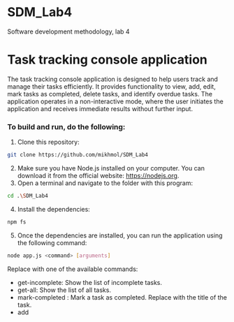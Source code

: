 # SDM_Lab4
Software development methodology, lab 4

# Task tracking console application
The task tracking console application is designed to help users track and manage their tasks efficiently. It provides functionality to view, add, edit, mark tasks as completed, delete tasks, and identify overdue tasks. The application operates in a non-interactive mode, where the user initiates the application and receives immediate results without further input.

### To build and run, do the following:
1. Clone this repository:

```bash
git clone https://github.com/mikhmol/SDM_Lab4
```

2. Make sure you have Node.js installed on your computer. You can download it from the official website: https://nodejs.org.
3. Open a terminal and navigate to the folder with this program:

```bash
cd .\SDM_Lab4
```

4. Install the dependencies:

```bash
npm fs
```

5. Once the dependencies are installed, you can run the application using the following command:

```bash
node app.js <command> [arguments]
```
Replace <command> with one of the available commands:

- get-incomplete: Show the list of incomplete tasks.
- get-all: Show the list of all tasks.
- mark-completed <taskTitle>: Mark a task as completed. Replace <taskTitle> with the title of the task.
- add <title> <description> <deadline>: Add a new task. Replace <title>, <description>, and <deadline> with the task details.
- edit <taskTitle> [newTitle] [newDescription] [newDeadline]: Edit an existing task. Replace <taskTitle> with the title of the task. You can optionally provide the new title, description, and deadline.
- get-overdue: Show the list of overdue tasks.
- delete <taskTitle>: Delete a task. Replace <taskTitle> with the title of the task.
Note: The arguments in square brackets [arguments] are optional.

